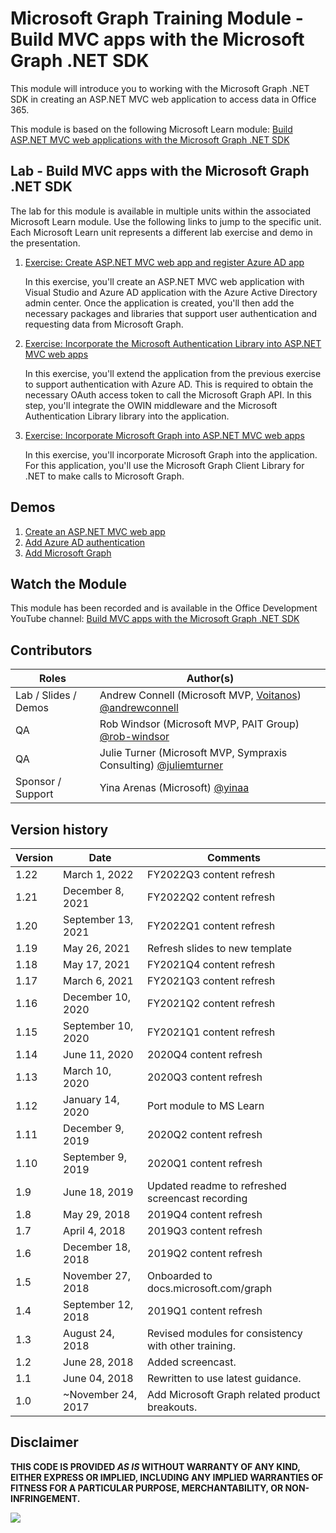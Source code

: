 # Microsoft Graph Training Module - Build MVC apps with the Microsoft Graph .NET SDK

This module will introduce you to working with the Microsoft Graph .NET SDK in creating an ASP.NET MVC web application to access data in Office 365.

This module is based on the following Microsoft Learn module: [Build ASP.NET MVC web applications with the Microsoft Graph .NET SDK](https://docs.microsoft.com/learn/modules/msgraph-build-aspnetmvc-apps)

## Lab - Build MVC apps with the Microsoft Graph .NET SDK

The lab for this module is available in multiple units within the associated Microsoft Learn module. Use the following links to jump to the specific unit. Each Microsoft Learn unit represents a different lab exercise and demo in the presentation.

1. [Exercise: Create ASP.NET MVC web app and register Azure AD app](https://docs.microsoft.com/en-us/learn/modules/msgraph-build-aspnetmvc-apps/3-exercise-create-app)

   In this exercise, you'll create an ASP.NET MVC web application with Visual Studio and Azure AD application with the Azure Active Directory admin center. Once the application is created, you'll then add the necessary packages and libraries that support user authentication and requesting data from Microsoft Graph.

1. [Exercise: Incorporate the Microsoft Authentication Library into ASP.NET MVC web apps](https://docs.microsoft.com/en-us/learn/modules/msgraph-build-aspnetmvc-apps/5-exercise-add-auth)

   In this exercise, you'll extend the application from the previous exercise to support authentication with Azure AD. This is required to obtain the necessary OAuth access token to call the Microsoft Graph API. In this step, you'll integrate the OWIN middleware and the Microsoft Authentication Library library into the application.

1. [Exercise: Incorporate Microsoft Graph into ASP.NET MVC web apps](https://docs.microsoft.com/en-us/learn/modules/msgraph-build-aspnetmvc-apps/7-exercise-add-graph)

   In this exercise, you'll incorporate Microsoft Graph into the application. For this application, you'll use the Microsoft Graph Client Library for .NET to make calls to Microsoft Graph.

## Demos

1. [Create an ASP.NET MVC web app](./Demos/01-create-app)
1. [Add Azure AD authentication](./Demos/02-add-aad-auth)
1. [Add Microsoft Graph](./Demos/03-add-msgraph)

## Watch the Module

This module has been recorded and is available in the Office Development YouTube channel: [Build MVC apps with the Microsoft Graph .NET SDK](https://youtube.com/playlist?list=PLWZJrkeLOrbbvS7emYY-gPhLkMaXSPtQs)

## Contributors

| Roles                | Author(s)                                                                                                      |
| -------------------- | -------------------------------------------------------------------------------------------------------------- |
| Lab / Slides / Demos | Andrew Connell (Microsoft MVP, [Voitanos](//github.com/voitanos)) [@andrewconnell](//github.com/andrewconnell) |
| QA                   | Rob Windsor (Microsoft MVP, PAIT Group) [@rob-windsor](//github.com/rob-windsor)                               |
| QA                   | Julie Turner (Microsoft MVP, Sympraxis Consulting) [@juliemturner](//github.com/juliemturner)                  |
| Sponsor / Support    | Yina Arenas (Microsoft) [@yinaa](//github.com/yinaa)                                                           |

## Version history

| Version |        Date        |                       Comments                       |
| ------- | ------------------ | ---------------------------------------------------- |
| 1.22    | March 1, 2022      | FY2022Q3 content refresh                             |
| 1.21    | December 8, 2021   | FY2022Q2 content refresh                             |
| 1.20    | September 13, 2021 | FY2022Q1 content refresh                             |
| 1.19    | May 26, 2021       | Refresh slides to new template                       |
| 1.18    | May 17, 2021       | FY2021Q4 content refresh                             |
| 1.17    | March 6, 2021      | FY2021Q3 content refresh                             |
| 1.16    | December 10, 2020  | FY2021Q2 content refresh                             |
| 1.15    | September 10, 2020 | FY2021Q1 content refresh                             |
| 1.14    | June 11, 2020      | 2020Q4 content refresh                               |
| 1.13    | March 10, 2020     | 2020Q3 content refresh                               |
| 1.12    | January 14, 2020   | Port module to MS Learn                              |
| 1.11    | December 9, 2019   | 2020Q2 content refresh                               |
| 1.10    | September 9, 2019  | 2020Q1 content refresh                               |
| 1.9     | June 18, 2019      | Updated readme to refreshed screencast recording     |
| 1.8     | May 29, 2018       | 2019Q4 content refresh                               |
| 1.7     | April 4, 2018      | 2019Q3 content refresh                               |
| 1.6     | December 18, 2018  | 2019Q2 content refresh                               |
| 1.5     | November 27, 2018  | Onboarded to docs.microsoft.com/graph                |
| 1.4     | September 12, 2018 | 2019Q1 content refresh                               |
| 1.3     | August 24, 2018    | Revised modules for consistency with other training. |
| 1.2     | June 28, 2018      | Added screencast.                                    |
| 1.1     | June 04, 2018      | Rewritten to use latest guidance.                    |
| 1.0     | ~November 24, 2017 | Add Microsoft Graph related product breakouts.       |

## Disclaimer

**THIS CODE IS PROVIDED _AS IS_ WITHOUT WARRANTY OF ANY KIND, EITHER EXPRESS OR IMPLIED, INCLUDING ANY IMPLIED WARRANTIES OF FITNESS FOR A PARTICULAR PURPOSE, MERCHANTABILITY, OR NON-INFRINGEMENT.**

<img src="https://telemetry.sharepointpnp.com/msgraph-training-aspnetmvcapp" />
